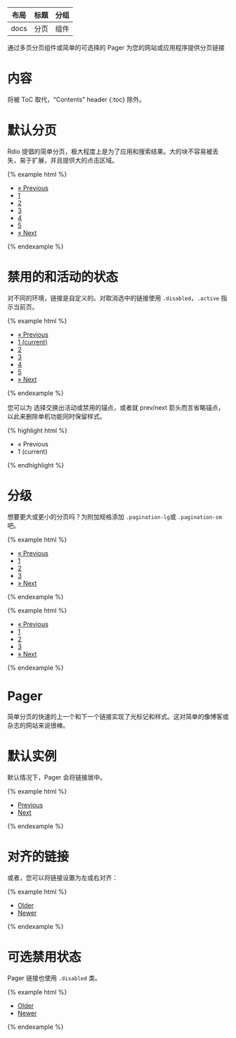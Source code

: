 |布局|标题|分组|
| ------------- |:-------------:| -----:|
|docs|分页|组件|

通过多页分页组件或简单的可选择的 Pager 为您的网站或应用程序提供分页链接

# 内容

将被 ToC 取代，"Contents" header {:toc} 除外。

# 默认分页

Rdio 提倡的简单分页，极大程度上是为了应用和搜索结果。大的块不容易被丢失，易于扩展，并且提供大的点击区域。

{% example html %}

- [« Previous](https://github.com/yangxuanxc/bootstrapcn/blob/master/components/pagination.md#)
- [1](https://github.com/yangxuanxc/bootstrapcn/blob/master/components/pagination.md#)
- [2](https://github.com/yangxuanxc/bootstrapcn/blob/master/components/pagination.md#)
- [3](https://github.com/yangxuanxc/bootstrapcn/blob/master/components/pagination.md#)
- [4](https://github.com/yangxuanxc/bootstrapcn/blob/master/components/pagination.md#)
- [5](https://github.com/yangxuanxc/bootstrapcn/blob/master/components/pagination.md#)
- [» Next](https://github.com/yangxuanxc/bootstrapcn/blob/master/components/pagination.md#)

{% endexample %}

# 禁用的和活动的状态

对不同的环境，链接是自定义的。对取消选中的链接使用 `.disabled`，`.active` 指示当前页。

{% example html %}
 
- [« Previous](https://github.com/yangxuanxc/bootstrapcn/blob/master/components/pagination.md#)
- [1 (current)](https://github.com/yangxuanxc/bootstrapcn/blob/master/components/pagination.md#) 
- [2](https://github.com/yangxuanxc/bootstrapcn/blob/master/components/pagination.md#)
- [3](https://github.com/yangxuanxc/bootstrapcn/blob/master/components/pagination.md#)
- [4](https://github.com/yangxuanxc/bootstrapcn/blob/master/components/pagination.md#)
- [5](https://github.com/yangxuanxc/bootstrapcn/blob/master/components/pagination.md#)
- [» Next](https://github.com/yangxuanxc/bootstrapcn/blob/master/components/pagination.md#)

{% endexample %}

您可以为 <span> 选择交换出活动或禁用的锚点，或者就 prev/next 箭头而言省略锚点，以此来删除单机功能同时保留样式。

{% highlight html %}

- « Previous 
- 1 (current)

{% endhighlight %}

# 分级

想要更大或更小的分页吗？为附加规格添加 `.pagination-lg`或 `.pagination-sm` 吧。

{% example html %}

- [« Previous](https://github.com/yangxuanxc/bootstrapcn/blob/master/components/pagination.md#)
- [1](https://github.com/yangxuanxc/bootstrapcn/blob/master/components/pagination.md#)
- [2](https://github.com/yangxuanxc/bootstrapcn/blob/master/components/pagination.md#)
- [3](https://github.com/yangxuanxc/bootstrapcn/blob/master/components/pagination.md#)
- [» Next](https://github.com/yangxuanxc/bootstrapcn/blob/master/components/pagination.md#)
  
{% endexample %}

{% example html %}
 
- [« Previous](https://github.com/yangxuanxc/bootstrapcn/blob/master/components/pagination.md#)
- [1](https://github.com/yangxuanxc/bootstrapcn/blob/master/components/pagination.md#)
- [2](https://github.com/yangxuanxc/bootstrapcn/blob/master/components/pagination.md#)
- [3](https://github.com/yangxuanxc/bootstrapcn/blob/master/components/pagination.md#)
- [» Next](https://github.com/yangxuanxc/bootstrapcn/blob/master/components/pagination.md#)
 
{% endexample %}

#  Pager 

简单分页的快速的上一个和下一个链接实现了光标记和样式。这对简单的像博客或杂志的网站来说很棒。

# 默认实例

默认情况下，Pager 会将链接居中。

{% example html %}
 
- [Previous](https://github.com/yangxuanxc/bootstrapcn/blob/master/components/pagination.md#)
- [Next](https://github.com/yangxuanxc/bootstrapcn/blob/master/components/pagination.md#)

{% endexample %}

# 对齐的链接

或者，您可以将链接设置为左或右对齐：

{% example html %}
 
- [Older](https://github.com/yangxuanxc/bootstrapcn/blob/master/components/pagination.md#)
- [Newer](https://github.com/yangxuanxc/bootstrapcn/blob/master/components/pagination.md#)

{% endexample %}

# 可选禁用状态

Pager 链接也使用 `.disabled` 类。

{% example html %}

- [Older](https://github.com/yangxuanxc/bootstrapcn/blob/master/components/pagination.md#)
- [Newer](https://github.com/yangxuanxc/bootstrapcn/blob/master/components/pagination.md#)

{% endexample %}

